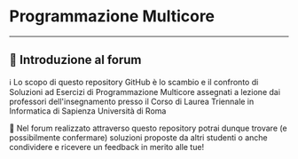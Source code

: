 # Programmazione Multicore
---
## 👋 Introduzione al forum

ℹ️ Lo scopo di questo repository GitHub è lo scambio e il confronto di Soluzioni ad Esercizi di Programmazione Multicore assegnati a lezione dai professori dell'insegnamento presso il Corso di Laurea Triennale in Informatica di Sapienza Università di Roma

💬 Nel forum realizzato attraverso questo repository potrai dunque trovare (e possibilmente confermare) soluzioni proposte da altri studenti o anche condividere e ricevere un feedback in merito alle tue!
